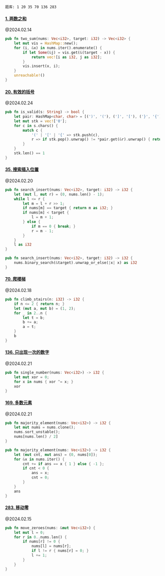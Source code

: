 ```text
题库: 1 20 35 70 136 283
```

#### [1. 两数之和](https://leetcode.cn/problems/two-sum/)

@2024.02.14

```rust
pub fn two_sum(nums: Vec<i32>, target: i32) -> Vec<i32> {
	let mut vis = HashMap::new();
	for (i, &x) in nums.iter().enumerate() {
		if let Some(&j) = vis.get(&(target - x)) {
			return vec![i as i32, j as i32];
		}
		vis.insert(x, i);
	}
	unreachable!()
}
```

#### [20. 有效的括号](https://leetcode.cn/problems/valid-parentheses/)

@2024.02.24

```rust
pub fn is_valid(s: String) -> bool {
	let pair: HashMap<char, char> = [(')', '('), (']', '['), ('}', '{')].iter().cloned().collect();
	let mut stk = vec!['0'];
	for c in s.chars() {
		match c {
			'(' | '[' | '{' => stk.push(c),
			r => if stk.pop().unwrap() != *pair.get(&r).unwrap() { return false; },
		}
	}
	stk.len() == 1
}
```

#### [35. 搜索插入位置](https://leetcode.cn/problems/search-insert-position/)

@2024.02.20

```rust
pub fn search_insert(nums: Vec<i32>, target: i32) -> i32 {
	let (mut l, mut r) = (0, nums.len() - 1);
	while l <= r {
		let m = l + r >> 1;
		if nums[m] == target { return m as i32; }
		if nums[m] < target {
			l = m + 1;
		} else {
			if m == 0 { break; }
			r = m - 1;
		}
	}
	l as i32
}
```

```rust
pub fn search_insert(nums: Vec<i32>, target: i32) -> i32 {
	nums.binary_search(&target).unwrap_or_else(|x| x) as i32
}
```

#### [70. 爬楼梯](https://leetcode.cn/problems/climbing-stairs/)

@2024.02.18

```rust
pub fn climb_stairs(n: i32) -> i32 {
	if n <= 2 { return n; }
	let (mut a, mut b) = (1, 2);
	for _ in 2..n {
		let t = b;
		b += a;
		a = t;
	}
	b
}
```

#### [136. 只出现一次的数字](https://leetcode.cn/problems/single-number/)

@2024.02.21

```rust
pub fn single_number(nums: Vec<i32>) -> i32 {
	let mut xor = 0;
	for x in nums { xor ^= x; }
	xor
}
```

#### [169. 多数元素](https://leetcode.cn/problems/majority-element/)

@2024.02.21

```rust
pub fn majority_element(nums: Vec<i32>) -> i32 {
	let mut nums = nums.clone();
	nums.sort_unstable();
	nums[nums.len() / 2]
}
```

```rust
pub fn majority_element(nums: Vec<i32>) -> i32 {
	let (mut cnt, mut ans) = (0, nums[0]);
	for &x in nums.iter() {
		cnt += if ans == x { 1 } else { -1 };
		if cnt < 0 {
			ans = x;
			cnt = 0;
		}
	}
	ans
}
```

#### [283. 移动零](https://leetcode.cn/problems/move-zeroes/)

@2024.02.15

```rust
pub fn move_zeroes(nums: &mut Vec<i32>) {
	let mut l = 0;
	for r in 0..nums.len() {
		if nums[r] != 0 {
			nums[l] = nums[r];
			if l != r { nums[r] = 0; }
			l += 1;
		}
	}
}
```